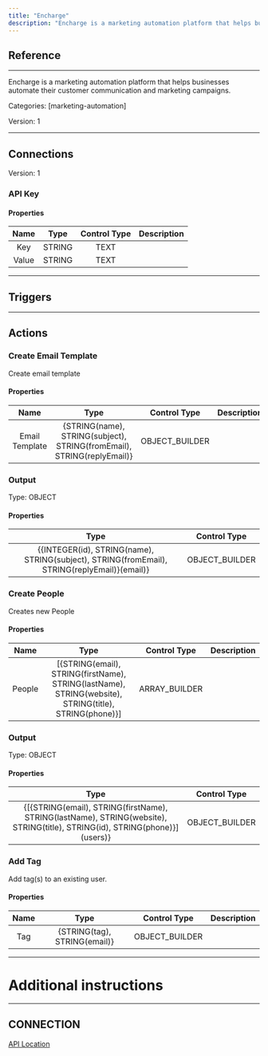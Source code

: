 ```yaml
---
title: "Encharge"
description: "Encharge is a marketing automation platform that helps businesses automate their customer communication and marketing campaigns."
---
```

## Reference
<hr />

Encharge is a marketing automation platform that helps businesses automate their customer communication and marketing campaigns.


Categories: [marketing-automation]


Version: 1

<hr />



## Connections

Version: 1


### API Key

#### Properties

|      Name      |     Type     |     Control Type     |     Description     |
|:--------------:|:------------:|:--------------------:|:-------------------:|
| Key | STRING | TEXT  |  |
| Value | STRING | TEXT  |  |





<hr />



## Triggers



<hr />



## Actions


### Create Email Template
Create email template

#### Properties

|      Name      |     Type     |     Control Type     |     Description     |
|:--------------:|:------------:|:--------------------:|:-------------------:|
| Email Template | {STRING\(name), STRING\(subject), STRING\(fromEmail), STRING\(replyEmail)} | OBJECT_BUILDER  |  |


### Output



Type: OBJECT


#### Properties

|     Type     |     Control Type     |
|:------------:|:--------------------:|
| {{INTEGER\(id), STRING\(name), STRING\(subject), STRING\(fromEmail), STRING\(replyEmail)}\(email)} | OBJECT_BUILDER  |






### Create People
Creates new People

#### Properties

|      Name      |     Type     |     Control Type     |     Description     |
|:--------------:|:------------:|:--------------------:|:-------------------:|
| People | [{STRING\(email), STRING\(firstName), STRING\(lastName), STRING\(website), STRING\(title), STRING\(phone)}] | ARRAY_BUILDER  |  |


### Output



Type: OBJECT


#### Properties

|     Type     |     Control Type     |
|:------------:|:--------------------:|
| {[{STRING\(email), STRING\(firstName), STRING\(lastName), STRING\(website), STRING\(title), STRING\(id), STRING\(phone)}]\(users)} | OBJECT_BUILDER  |






### Add Tag
Add tag(s) to an existing user.

#### Properties

|      Name      |     Type     |     Control Type     |     Description     |
|:--------------:|:------------:|:--------------------:|:-------------------:|
| Tag | {STRING\(tag), STRING\(email)} | OBJECT_BUILDER  |  |




<hr />

# Additional instructions
<hr />

## CONNECTION

[API Location](https://app.encharge.io/settings/account)
